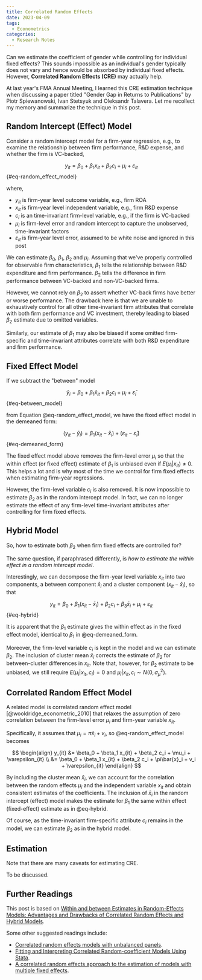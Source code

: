 ```yaml
---
title: Correlated Random Effects
date: 2023-04-09
tags:
  - Econometrics
categories:
  - Research Notes
---
```


Can we estimate the coefficient of gender while controlling for individual fixed effects? This sounds impossible as an individual's gender typically does not vary and hence would be absorbed by individual fixed effects. However, **Correlated Random Effects (CRE)** may actually help.

At last year's FMA Annual Meeting, I learned this CRE estimation technique when discussing a paper titled "Gender Gap in Returns to Publications" by Piotr Spiewanowski, Ivan Stetsyuk and Oleksandr Talavera. Let me recollect my memory and summarize the technique in this post.

<!-- more -->

## Random Intercept (Effect) Model

Consider a random intercept model for a firm-year regression, e.g., to examine the relationship between firm performance, R&D expense, and whether the firm is VC-backed,

$$
\begin{equation}
\label{eq:random_effect_model}
y_{it} = \beta_0 + \beta_1 x_{it} + \beta_2 c_i + \mu_i + \varepsilon_{it}
\end{equation}
$$ {#eq-random_effect_model}

where,

- $y_{it}$ is firm-year level outcome variable, e.g., firm ROA
- $x_{it}$ is firm-year level independent variable, e.g., firm R&D expense
- $c_i$ is an time-invariant firm-level variable, e.g., if the firm is VC-backed
- $\mu_i$ is firm-level error and random intercept to capture the unobserved, time-invariant factors
- $\varepsilon_{it}$ is firm-year level error, assumed to be white noise and ignored in this post

We can estimate $\beta_0$, $\beta_1$, $\beta_2$ and $\mu_i$. Assuming that we've properly controlled for observable firm characteristics, $\beta_1$ tells the relationship between R&D expenditure and firm performance. $\beta_2$ tells the difference in firm performance between VC-backed and non-VC-backed firms.

However, we cannot rely on $\beta_2$ to assert whether VC-back firms have better or worse performance. The drawback here is that we are unable to exhaustively control for all other time-invariant firm attributes that correlate with both firm performance and VC investment, thereby leading to biased $\beta_2$ estimate due to omitted variables.

Similarly, our estimate of $\beta_1$ may also be biased if some omitted firm-specific and time-invariant attributes correlate with both R&D expenditure and firm performance.

## Fixed Effect Model

If we subtract the "between" model

$$
\begin{equation}
\label{eq:between_model}
\bar{y}_{i} = \beta_0 + \beta_1 \bar{x}_{it} + \beta_2 c_i + \mu_i + \bar{\varepsilon}_{i}
\end{equation}
$$ {#eq-between_model}

from Equation @eq-random_effect_model, we have the fixed effect model in the demeaned form:

$$
\begin{equation}
\label{eq:demeaned_form}
(y_{it} - \bar{y}_i) = \beta_1 (x_{it}-\bar{x}_i) + (\varepsilon_{it} - \bar{\varepsilon}_{i})
\end{equation}
$$ {#eq-demeaned_form}

The fixed effect model above removes the firm-level error $\mu_i$ so that the within effect (or fixed effect) estimate of $\beta_1$ is unbiased even if $E(\mu_i|x_{it}) \ne 0$. This helps a lot and is why most of the time we control for firm fixed effects when estimating firm-year regressions.

However, the firm-level variable $c_i$ is also removed. It is now impossible to estimate $\beta_2$ as in the random intercept model. In fact, we can no longer estimate the effect of any firm-level time-invariant attributes after controlling for firm fixed effects.

## Hybrid Model

So, how to estimate both $\beta_2$ when firm fixed effects are controlled for?

The same question, if paraphrased differently, is _how to estimate the within effect in a random intercept model_.

Interestingly, we can decompose the firm-year level variable $x_{it}$ into two components, a between component $\bar{x}_i$ and a cluster component $(x_{it}-\bar{x}_i)$, so that

$$
\begin{equation}
\label{eq:hybrid}
y_{it} = \beta_0 + \beta_1 (x_{it}-\bar{x}_i) + \beta_2 c_i + \beta_3 \bar{x}_i + \mu_i + \varepsilon_{it}
\end{equation}
$$ {#eq-hybrid}

It is apparent that the $\beta_1$ estimate gives the within effect as in the fixed effect model, identical to $\beta_1$ in @eq-demeaned_form.

Moreover, the firm-level variable $c_i$ is kept in the model and we can estimate $\beta_2$. The inclusion of cluster mean $\bar{x}_i$ corrects the estimate of $\beta_2$ for between-cluster differences in $x_{it}$. Note that, however, for $\beta_2$ estimate to be unbiased, we still require $E(\mu_i|x_{it},c_i)=0$ and $\mu_i|x_{it},c_i \sim N(0,\sigma^2_\mu)$.

## Correlated Random Effect Model

A related model is correlated random effect model [@wooldridge_econometric_2010] that relaxes the assumption of zero correlation between the firm-level error $\mu_i$ and firm-year variable $x_{it}$. 

Specifically, it assumes that $\mu_i=\pi\bar{x}_i + v_i$, so @eq-random_effect_model becomes

$$
\begin{align}
y_{it} &= \beta_0 + \beta_1 x_{it} + \beta_2 c_i + \mu_i + \varepsilon_{it} \\
 &= \beta_0 + \beta_1 x_{it} + \beta_2 c_i + \pi\bar{x}_i + v_i + \varepsilon_{it}
\end{align}
$$

By including the cluster mean $\bar{x}_i$, we can account for the correlation between the random effects $\mu_i$ and the independent variable $x_{it}$ and obtain consistent estimates of the coefficients. The inclusion of $\bar{x}_i$ in the random intercept (effect) model makes the estimate for $\beta_1$ the same within effect (fixed-effect) estimate as in @eq-hybrid.

Of course, as the time-invariant firm-specific attribute $c_i$ remains in the model, we can estimate $\beta_2$ as in the hybrid model.

## Estimation

Note that there are many caveats for estimating CRE.

To be discussed.

## Further Readings

This post is based on [Within and between Estimates in Random-Effects Models: Advantages and Drawbacks of Correlated Random Effects and Hybrid Models](https://doi.org/10.1177/1536867X1301300105).

Some other suggested readings include:

- [Correlated random effects models with unbalanced panels](http://econ.msu.edu/faculty/wooldridge/docs/cre1_r4.pdf).
- [Fitting and Interpreting Correlated Random-coefficient Models Using Stata](https://doi.org/10.1177/1536867X1801800109).
- [A correlated random effects approach to the estimation of models with multiple fixed effects](https://doi.org/10.1016/j.econlet.2022.110408).